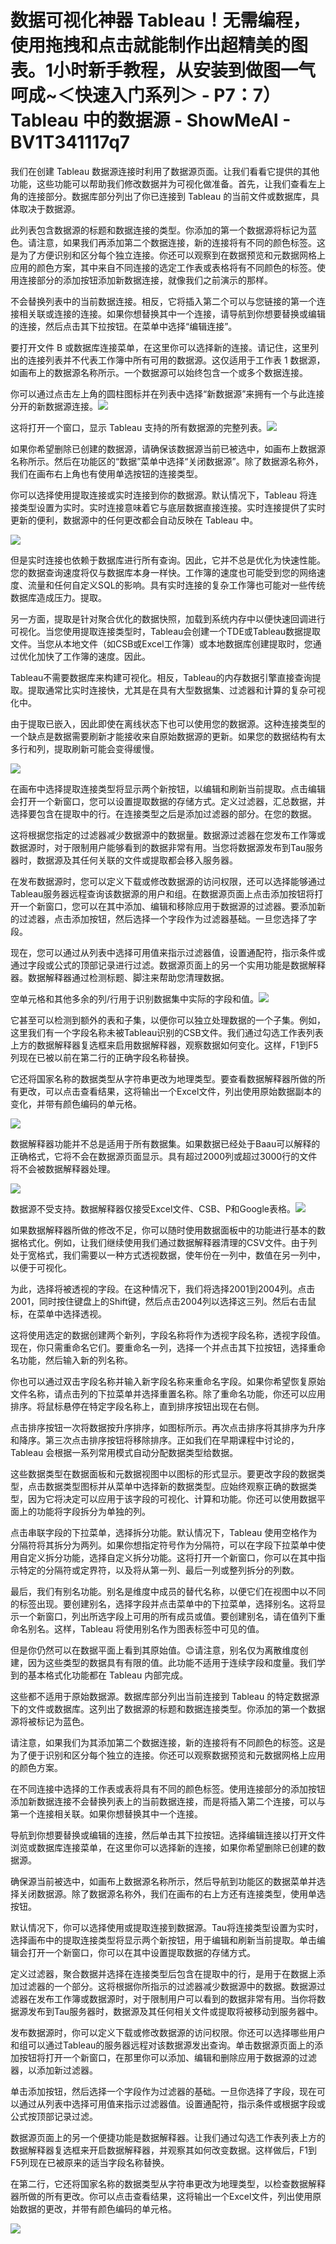 # 数据可视化神器 Tableau！无需编程，使用拖拽和点击就能制作出超精美的图表。1小时新手教程，从安装到做图一气呵成~＜快速入门系列＞ - P7：7）Tableau 中的数据源 - ShowMeAI - BV1T341117q7

我们在创建 Tableau 数据源连接时利用了数据源页面。让我们看看它提供的其他功能，这些功能可以帮助我们修改数据并为可视化做准备。首先，让我们查看左上角的连接部分。数据库部分列出了你已连接到 Tableau 的当前文件或数据库，具体取决于数据源。

此列表包含数据源的标题和数据连接的类型。你添加的第一个数据源将标记为蓝色。请注意，如果我们再添加第二个数据连接，新的连接将有不同的颜色标签。这是为了方便识别和区分每个独立连接。你还可以观察到在数据预览和元数据网格上应用的颜色方案，其中来自不同连接的选定工作表或表格将有不同颜色的标签。使用连接部分的添加按钮添加新数据连接，就像我们之前演示的那样。

不会替换列表中的当前数据连接。相反，它将插入第二个可以与您链接的第一个连接相关联或连接的连接。如果你想替换其中一个连接，请导航到你想要替换或编辑的连接，然后点击其下拉按钮。在菜单中选择“编辑连接”。

要打开文件 B 或数据库连接菜单，在这里你可以选择新的连接。请记住，这里列出的连接列表并不代表工作簿中所有可用的数据源。这仅适用于工作表 1 数据源，如画布上的数据源名称所示。一个数据源可以始终包含一个或多个数据连接。

你可以通过点击左上角的圆柱图标并在列表中选择“新数据源”来拥有一个与此连接分开的新数据源连接。![](img/e14006b5774d29e879d86f51f29da096_1.png)

这将打开一个窗口，显示 Tableau 支持的所有数据源的完整列表。![](img/e14006b5774d29e879d86f51f29da096_3.png)

如果你希望删除已创建的数据源，请确保该数据源当前已被选中，如画布上数据源名称所示。然后在功能区的“数据”菜单中选择“关闭数据源”。除了数据源名称外，我们在画布右上角也有使用单选按钮的连接类型。

你可以选择使用提取连接或实时连接到你的数据源。默认情况下，Tableau 将连接类型设置为实时。实时连接意味着它与底层数据直接连接。实时连接提供了实时更新的便利，数据源中的任何更改都会自动反映在 Tableau 中。

![](img/e14006b5774d29e879d86f51f29da096_5.png)

但是实时连接也依赖于数据库进行所有查询。因此，它并不总是优化为快速性能。您的数据查询速度将仅与数据库本身一样快。工作簿的速度也可能受到您的网络速度、流量和任何自定义SQL的影响。具有实时连接的复杂工作簿也可能对一些传统数据库造成压力。提取。

另一方面，提取是针对聚合优化的数据快照，加载到系统内存中以便快速回调进行可视化。当您使用提取连接类型时，Tableau会创建一个TDE或Tableau数据提取文件。当您从本地文件（如CSB或Excel工作簿）或本地数据库创建提取时，您通过优化加快了工作簿的速度。因此。

Tableau不需要数据库来构建可视化。相反，Tableau的内存数据引擎直接查询提取。提取通常比实时连接快，尤其是在具有大型数据集、过滤器和计算的复杂可视化中。

由于提取已嵌入，因此即使在离线状态下也可以使用您的数据源。这种连接类型的一个缺点是数据需要刷新才能接收来自原始数据源的更新。如果您的数据结构有太多行和列，提取刷新可能会变得缓慢。

![](img/e14006b5774d29e879d86f51f29da096_7.png)

在画布中选择提取连接类型将显示两个新按钮，以编辑和刷新当前提取。点击编辑会打开一个新窗口，您可以设置提取数据的存储方式。定义过滤器，汇总数据，并选择要包含在提取中的行。在连接类型之后是添加过滤器的部分。在您的数据。

这将根据您指定的过滤器减少数据源中的数据量。数据源过滤器在您发布工作簿或数据源时，对于限制用户能够看到的数据非常有用。当您将数据源发布到Tau服务器时，数据源及其任何关联的文件或提取都会移入服务器。

在发布数据源时，您可以定义下载或修改数据源的访问权限，还可以选择能够通过Tableau服务器远程查询该数据源的用户和组。在数据源页面上点击添加按钮将打开一个新窗口，您可以在其中添加、编辑和移除应用于数据源的过滤器。要添加新的过滤器，点击添加按钮，然后选择一个字段作为过滤器基础。一旦您选择了字段。

现在，您可以通过从列表中选择可用值来指示过滤器值，设置通配符，指示条件或通过字段或公式的顶部记录进行过滤。数据源页面上的另一个实用功能是数据解释器。数据解释器通过检测标题、脚注来帮助您清理数据。

空单元格和其他多余的列/行用于识别数据集中实际的字段和值。![](img/e14006b5774d29e879d86f51f29da096_9.png)

它甚至可以检测到额外的表和子集，以便你可以独立处理数据的一个子集。例如，这里我们有一个字段名称未被Tableau识别的CSB文件。我们通过勾选工作表列表上方的数据解释器复选框来启用数据解释器，观察数据如何变化。这样，F1到F5列现在已被以前在第二行的正确字段名称替换。

它还将国家名称的数据类型从字符串更改为地理类型。要查看数据解释器所做的所有更改，可以点击查看结果，这将输出一个Excel文件，列出使用原始数据副本的变化，并带有颜色编码的单元格。

![](img/e14006b5774d29e879d86f51f29da096_11.png)

数据解释器功能并不总是适用于所有数据集。如果数据已经处于Baau可以解释的正确格式，它将不会在数据源页面显示。具有超过2000列或超过3000行的文件将不会被数据解释器处理。

![](img/e14006b5774d29e879d86f51f29da096_13.png)

数据源不受支持。数据解释器仅接受Excel文件、CSB、P和Google表格。![](img/e14006b5774d29e879d86f51f29da096_15.png)

如果数据解释器所做的修改不足，你可以随时使用数据面板中的功能进行基本的数据格式化。例如，让我们继续使用我们通过数据解释器清理的CSV文件。由于列处于宽格式，我们需要以一种方式透视数据，使年份在一列中，数值在另一列中，以便于可视化。

为此，选择将被透视的字段。在这种情况下，我们将选择2001到2004列。点击2001，同时按住键盘上的Shift键，然后点击2004列以选择这三列。然后右击鼠标，在菜单中选择透视。

这将使用选定的数据创建两个新列，字段名称将作为透视字段名称，透视字段值。现在，你只需重命名它们。要重命名一列，选择一个并点击其下拉按钮，选择重命名功能，然后输入新的列名称。

你也可以通过双击字段名称并输入新字段名称来重命名字段。如果你希望恢复原始文件名称，请点击列的下拉菜单并选择重置名称。除了重命名功能，你还可以应用排序。将鼠标悬停在特定字段名称上，直到排序按钮出现在右侧。

点击排序按钮一次将数据按升序排序，如图标所示。再次点击排序将其排序为升序和降序。第三次点击排序按钮将移除排序。正如我们在早期课程中讨论的，Tableau 会根据一系列常用模式自动分配数据类型给数据。

这些数据类型在数据面板和元数据视图中以图标的形式显示。要更改字段的数据类型，点击数据类型图标并从菜单中选择新的数据类型。应始终观察正确的数据类型，因为它将决定可以应用于该字段的可视化、计算和功能。你还可以使用数据平面上的功能将字段拆分为单独的列。

点击串联字段的下拉菜单，选择拆分功能。默认情况下，Tableau 使用空格作为分隔符将其拆分为两列。如果你想指定符号作为分隔符，可以在字段下拉菜单中使用自定义拆分功能，选择自定义拆分功能。这将打开一个新窗口，你可以在其中指示特定的分隔符或定界符，以及将从第一列、最后一列或整列拆分的列数。

最后，我们有别名功能。别名是维度中成员的替代名称，以便它们在视图中以不同的标签出现。要创建别名，选择字段并点击菜单中的下拉菜单，选择别名。这将显示一个新窗口，列出所选字段上可用的所有成员或值。要创建别名，请在值列下重命名别名。这样，Tableau 将使用别名作为图表标签中可见的值。

但是你仍然可以在数据平面上看到其原始值。😊请注意，别名仅为离散维度创建，因为这些类型的数据具有有限的值。此功能不适用于连续字段和度量。我们学到的基本格式化功能都在 Tableau 内部完成。

这些都不适用于原始数据源。数据库部分列出当前连接到 Tableau 的特定数据源下的文件或数据库。这列出了数据源的标题和数据连接类型。你添加的第一个数据源将被标记为蓝色。

请注意，如果我们为其添加第二个数据连接，新的连接将有不同颜色的标签。这是为了便于识别和区分每个独立的连接。你还可以观察数据预览和元数据网格上应用的颜色方案。

在不同连接中选择的工作表或表将具有不同的颜色标签。使用连接部分的添加按钮添加新数据连接不会替换列表上的当前数据连接，而是将插入第二个连接，可以与第一个连接相关联。如果你想替换其中一个连接。

导航到你想要替换或编辑的连接，然后单击其下拉按钮。选择编辑连接以打开文件浏览或数据库连接菜单，在这里你可以选择新的连接，如果你希望删除已创建的数据源。

确保源当前被选中，如画布上数据源名称所示，然后导航到功能区的数据菜单并选择关闭数据源。除了数据源名称外，我们在画布的右上方还有连接类型，使用单选按钮。

默认情况下，你可以选择使用或提取连接到数据源。Tau将连接类型设置为实时，选择画布中的提取连接类型将显示两个新按钮，用于编辑和刷新当前提取。单击编辑会打开一个新窗口，你可以在其中设置提取数据的存储方式。

定义过滤器，聚合数据并选择在连接类型后包含在提取中的行，是用于在数据上添加过滤器的一个部分。这将根据你所指示的过滤器减少数据源中的数据。数据源过滤器在发布工作簿或数据源时，对于限制用户可以看到的数据非常有用。当你将数据源发布到Tau服务器时，数据源及其任何相关文件或提取将被移动到服务器中。

发布数据源时，你可以定义下载或修改数据源的访问权限。你还可以选择哪些用户和组可以通过Tableau的服务器远程对该数据源发出查询。单击数据源页面上的添加按钮将打开一个新窗口，在那里你可以添加、编辑和删除应用于数据源的过滤器，以添加新过滤器。

单击添加按钮，然后选择一个字段作为过滤器的基础。一旦你选择了字段，现在可以通过从列表中选择可用值来指示过滤器值。设置通配符，指示条件或根据字段或公式按顶部记录过滤。

数据源页面上的另一个便捷功能是数据解释器。让我们通过勾选工作表列表上方的数据解释器复选框来开启数据解释器，并观察其如何改变数据。这样做后，F1到F5列现在已被原来的适当字段名称替换。

在第二行，它还将国家名称的数据类型从字符串更改为地理类型，以检查数据解释器所做的所有更改。你可以点击查看结果，这将输出一个Excel文件，列出使用原始数据的更改，并带有颜色编码的单元格。

![](img/e14006b5774d29e879d86f51f29da096_17.png)
